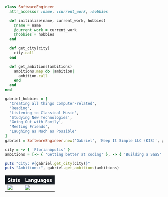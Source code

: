 ```ruby
class SoftwareEngineer
  attr_accessor :name, :current_work, :hobbies

  def initialize(name, current_work, hobbies)
    @name = name
    @current_work = current_work
    @hobbies = hobbies
  end

  def get_city(city)
    city.call
  end

  def get_ambitions(ambitions)
    ambitions.map do |ambition|
      ambition.call
    end
  end
end
```

```ruby
gabriel_hobbies = [
  'Creating all things computer-related',
  'Reading', 
  'Listening to Classical Music', 
  'Studying New Technologies', 
  'Going Out with Family', 
  'Meeting Friends', 
  'Laughing as Much as Possible'
]
gabriel = SoftwareEngineer.new('Gabriel', 'Keep It Simple LLC (KIS)', gabriel_hobbies)

city = -> { 'Florianópolis' }
ambitions = [-> { 'Getting better at coding' }, -> { 'Building a SaaS' }, -> { 'Expanding knowledge' }]
```

```ruby
puts "City: #{gabriel.get_city(city)}"
puts "Ambitions:", gabriel.get_ambitions(ambitions)
```

<div align="center">

<table>
  <tr style="background-color: #161B22;">
    <th style="color: white;;">Stats</th>
    <th style="color: white;">Languages</th>
  </tr>
  <tr>
    <td><a href=""> <img align="center" src="https://github-readme-stats-sigma-five.vercel.app/api?username=gxolivei&theme=react&bg_color=161B22&hide_border=true"/> </a></td>
    <td><a href=""> <img align="center" src="https://github-readme-stats-sigma-five.vercel.app/api/top-langs/?username=gxolivei&layout=compact&theme=react&&bg_color=161B22&hide_border=true"/> </a></td>
  </tr>
</table>

</div>
